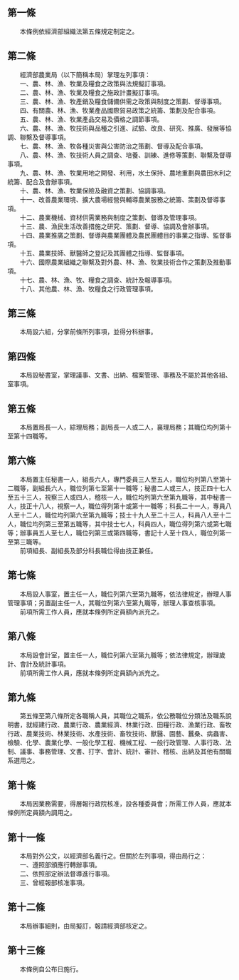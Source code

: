 第一條 
-------
　　本條例依經濟部組織法第五條規定制定之。  


第二條 
-------
　　經濟部農業局（以下簡稱本局）掌理左列事項：  
　　一、農、林、漁、牧業及糧食之政策與法規擬訂事項。  
　　二、農、林、漁、牧業及糧食之施政計畫擬訂事項。  
　　三、農、林、漁、牧產銷及糧食儲備供需之政策與制度之策劃、督導事項。  
　　四、有關農、林、漁、牧業產品國際貿易政策之統籌、策劃及配合事項。  
　　五、農、林、漁、牧業產品交易及價格之調節事項。  
　　六、農、林、漁、牧技術與品種之引進、試驗、改良、研究、推廣、發展等協調、聯繫及督導事項。  
　　七、農、林、漁、牧各種災害與公害防治之策劃、督導及配合事項。  
　　八、農、林、漁、牧技術人員之調查、培養、訓練、進修等策劃、聯繫及督導事項。  
　　九、農、林、漁、牧業用地之開發、利用，水土保持、農地重劃與農田水利之統籌、配合及會辦事項。  
　　十、農、林、漁、牧業保險及融資之策劃、協調事項。  
　　十一、改善農業環境、擴大農場經營與輔導農業服務之統籌、策劃及督導事項。  
　　十二、農業機械、資材供需業務與制度之策劃、督導及管理事項。  
　　十三、農、漁民生活改善措施之研究、策劃、督導、協調及會辦事項。  
　　十四、農業推廣之策劃、督導與農業團體及農民團體目的事業之指導、監督事項。  
　　十五、農業技師、獸醫師之登記及其團體之指導、監督事項。  
　　十六、國際農業組織之聯繫及對外農、林、漁、牧業技術合作之策劃及推動事項。  
　　十七、農、林、漁、牧、糧食之調查、統計及報導事項。  
　　十八、其他農、林、漁、牧糧食之行政管理事項。  


第三條 
-------
　　本局設六組，分掌前條所列事項，並得分科辦事。  


第四條 
-------
　　本局設秘書室，掌理議事、文書、出納、檔案管理、事務及不屬於其他各組、室事項。  


第五條 
-------
　　本局置局長一人，綜理局務；副局長一人或二人，襄理局務；其職位均列第十至第十四職等。  


第六條 
-------
　　本局置主任秘書一人，組長六人，專門委員三人至五人，職位均列第八至第十二職等，副組長六人，職位列第七至第十一職等；秘書二人或三人，技正四十七人至五十三人，視察三人或四人，稽核一人，職位均列第六至第九職等，其中秘書一人，技正十八人，視察一人，職位得列第十或第十一職等；科長二十一人，專員八人至十二人，職位均列第六至第九職等；技士十九人至二十三人，科員八人至十二人，職位均列第三至第五職等，其中技士七人，科員四人，職位得列第六或第七職等；辦事員五人至七人，職位列第三或第四職等，書記十人至十四人，職位列第一至第三職等。  
　　前項組長、副組長及部分科長職位得由技正兼任。  


第七條 
-------
　　本局設人事室，置主任一人，職位列第六至第九職等，依法律規定，辦理人事管理事項；另置副主任一人，其職位列第六至第九職等，辦理人事查核事項。  
　　前項所需工作人員，應就本條例所定員額內派充之。  


第八條 
-------
　　本局設會計室，置主任一人，職位列第六至第九職等；依法律規定，辦理歲計、會計及統計事項。  
　　前項所需工作人員，應就本條例所定員額內派充之。  


第九條 
-------
　　第五條至第八條所定各職稱人員，其職位之職系，依公務職位分類法及職系說明書，就經建行政、農業行政、農業經濟、林業行政、田糧行政、漁業行政、畜牧行政、農業技術、林業技術、水產技術、畜牧技術、獸醫、園藝、蠶桑、病蟲害、檢驗、化學、農業化學、一般化學工程、機械工程、一般行政管理、人事行政、法制、議事、事務管理、文書、打字、會計、統計、審計、稽核、出納及其他有關職系選用之。  


第十條 
-------
　　本局因業務需要，得層報行政院核准，設各種委員會；所需工作人員，應就本條例所定員額內調用之。  


第十一條 
---------
　　本局對外公文，以經濟部名義行之。但關於左列事項，得由局行之：  
　　一、遵照部頒應行轉辦事項。  
　　二、依照部定辦法督導進行事項。  
　　三、曾經報部核准事項。  


第十二條 
---------
　　本局辦事細則，由局擬訂，報請經濟部核定之。  


第十三條 
---------
　　本條例自公布日施行。